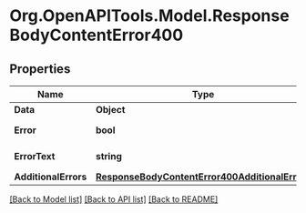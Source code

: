 # Org.OpenAPITools.Model.ResponseBodyContentError400

## Properties

Name | Type | Description | Notes
------------ | ------------- | ------------- | -------------
**Data** | **Object** |  | [optional] 
**Error** | **bool** | Флаг ошибки | [optional] 
**ErrorText** | **string** | Описание ошибки | [optional] 
**AdditionalErrors** | [**ResponseBodyContentError400AdditionalErrors**](ResponseBodyContentError400AdditionalErrors.md) |  | [optional] 

[[Back to Model list]](../README.md#documentation-for-models) [[Back to API list]](../README.md#documentation-for-api-endpoints) [[Back to README]](../README.md)

